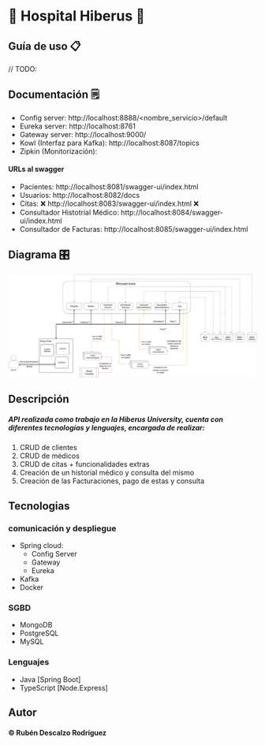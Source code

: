 # 🏥 Hospital Hiberus 🏥

## Guía de uso 📋
// TODO:

## Documentación 🗒️
* Config server: http://localhost:8888/<nombre_servicio>/default
* Eureka server: http://localhost:8761
* Gateway server: http://localhost:9000/<servicio>
* Kowl (Interfaz para Kafka): http://localhost:8087/topics
* Zipkin (Monitorización): 

#### URLs al swagger
* Pacientes: http://localhost:8081/swagger-ui/index.html
* Usuarios: http://localhost:8082/docs
* Citas: ❌ http://localhost:8083/swagger-ui/index.html ❌
* Consultador Histotrial Médico: http://localhost:8084/swagger-ui/index.html
* Consultador de Facturas: http://localhost:8085/swagger-ui/index.html

## Diagrama 🎛️
![Diagrama.png](imagenes%2FDiagrama.png)

## Descripción
##### API realizada como trabajo en la Hiberus University, cuenta con diferentes tecnologías y lenguajes, encargada de realizar:
1. CRUD de clientes
2. CRUD de médicos
3. CRUD de citas + funcionalidades extras
4. Creación de un historial médico y consulta del mismo
5. Creación de las Facturaciones, pago de estas y consulta

## Tecnologias
### comunicación y despliegue
* Spring cloud:
  * Config Server
  * Gateway
  * Eureka
* Kafka
* Docker

### SGBD
* MongoDB
* PostgreSQL
* MySQL

### Lenguajes
* Java [Spring Boot]
* TypeScript [Node.Express]


## Autor
#### © Rubén Descalzo Rodríguez